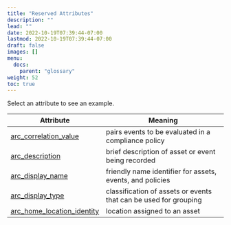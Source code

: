 ```yaml
---
title: "Reserved Attributes"
description: ""
lead: ""
date: 2022-10-19T07:39:44-07:00
lastmod: 2022-10-19T07:39:44-07:00
draft: false
images: []
menu: 
  docs:
    parent: "glossary"
weight: 52
toc: true
---
```


Select an attribute to see an example.

| **Attribute**              | **Meaning**                                                      |
|----------------------------|------------------------------------------------------------------|
| [arc_correlation_value](https://docs.rkvst.com/docs/beyond-the-basics/compliance-policies/#creating-a-compliance-policy)      | pairs events to be evaluated in a compliance policy              |
| [arc_description](https://docs.rkvst.com/docs/rkvst-basics/creating-an-asset/#creating-an-asset)            | brief description of asset or event being recorded               |
| [arc_display_name](https://docs.rkvst.com/docs/rkvst-basics/creating-an-asset/#creating-an-asset)           | friendly name identifier for assets, events, and policies        |
| [arc_display_type](https://docs.rkvst.com/docs/rkvst-basics/creating-an-asset/#creating-an-asset)           | classification of assets or events that can be used for grouping |
| [arc_home_location_identity](https://docs.rkvst.com/docs/rkvst-basics/grouping-assets-by-location/#assigning-a-location-to-an-asset) | location assigned to an asset                                |